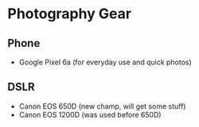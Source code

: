 # Photography Gear
## Phone
- Google Pixel 6a (for everyday use and quick photos)
## DSLR
- Canon EOS 650D (new champ, will get some stuff)
- Canon EOS 1200D (was used before 650D)